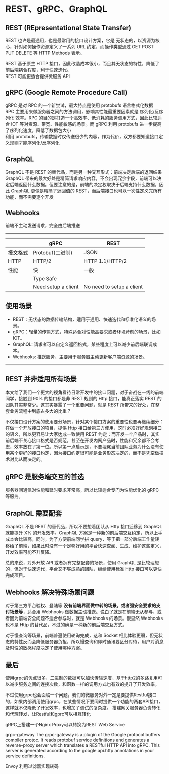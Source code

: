 # REST、gRPC、GraphQL

## REST (REpresentational State Transfer)
REST 也许是最通用，也是最常用的接口设计方案，它是 无状态的，以资源为核心，针对如何操作资源定义了一系列 URL 约定，而操作类型通过 GET POST PUT DELETE 等 HTTP Methods 表示。  

REST 基于原生 HTTP 接口，因此改造成本很小，而且其无状态的特性，降低了前后端耦合程度，利于快速迭代。  
REST 可能更适合提供微服务 API

## gRPC (Google Remote Procedure Call)
gRPC 是对 RPC 的一个新尝试，最大特点是使用 protobufs 语言格式化数据  
RPC 主要用来做服务器之间的方法调用，影响其性能最重要因素就是 序列化/反序列化 效率。RPC 的目的是打造一个高效率、低消耗的服务调用方式，因此比较适合 IOT 等对资源、带宽、性能敏感的场景。而 gRPC 利用 protobufs 进一步提高了序列化速度，降低了数据包大小  
利用 protobufs，传输数据时仅传送很少的内容，作为代价，双方都要知道接口定义规则才能序列化/反序列化  

## GraphQL
GraphQL 不是 REST 的替代品，而是另一种交互形式：前端决定后端的返回结果  
GraphQL 带来的最大好处是精简请求响应内容，不会出现冗余字段，前端可以决定后端返回什么数据。但要注意的是，前端的决定权取决于后端支持什么数据，因此 GraphQL 更像是精简了返回值的 REST，而后端接口也可以一次性定义完所有功能，而不需要逐个开发

## Webhooks
前端不主动发送请求，完全由后端推送 

-------
|  | gRPC | REST |
| --- | --- | --- |
| 报文格式 | Protobuf(二进制) | JSON |
| HTTP | HTTP/2 | HTTP 1.1/HTTP/2 |
| 性能 | 快 | 一般 |
|  | Type Safe | |
|  | Need setup a client | No need to setup a client |

使用场景
----------
- REST：无状态的数据传输结构，适用于通用、快速迭代和标准化语义的场景。
- gRPC：轻量的传输方式，特殊适合对性能高要求或者环境苛刻的场景，比如 IOT。
- GraphQL: 请求者可以自定义返回格式，某些程度上可以减少前后端联调成本。
- Webhooks: 推送服务，主要用于服务器主动更新客户端资源的场景。

-----------
## REST 并非适用所有场景

本文给了我们一个更大的视角看待日常开发中的接口问题，对于奋战在一线的前端同学，接触到 90% 的接口都是非 REST 规则的 Http 接口，能真正落实 REST 的团队其实非常少。这其实暴露了一个重要问题，就是 REST 所带来的好处，在整套业务流程中到底占多大的比重？

不仅接口设计方案的使用要分场景，针对某个接口方案的重要性也要再继续细分：在做一个开放接口的项目，提供 Http 接口给第三方使用，这时必须好好规划接口的语义，所以更容易让大家达成一致使用 REST 约定；而开发一个产品时，其实前后端不关心接口格式是否规范，甚至在开发内网产品时，性能和冗余都不会考虑，效率放在了第一位。所以第一点启示是，不要埋冤当前团队业务为什么没有使用某个更好的接口约定，因为接口约定很可能是业务形态决定的，而不是凭空做技术对比从而决定的。

## gRPC 是服务端交互的首选

服务器间通信对性能和延时要求非常高，所以比较适合专门为性能优化的 gRPC 等服务。

## GraphQL 需要配套

GraphQL 不是 REST 的替代品，所以不要想着团队从 Http 接口迁移到 GraphQL 就能提升 X% 的开发效率。GraphQL 方案是一种新的前后端交互约定，所以上手成本会比较高，同时，为了方便前端同学拼 query，等于把一部分后端工作量转移给了前端，如果此时没有一个足够好用的平台快速查阅、生成、维护这些定义，开发效率可能不升反降。

总的来说，对外开放 API 或者拥有完整配套的场景，使用 GraphQL 是比较理想的，但对于快速迭代，平台又不够成熟的团队，继续使用标准 Http 接口可以更快完成项目。

## Webhooks 解决特殊场景问题

对于第三方平台验权、登陆等 **没有前端界面做中转的场景，或者强安全要求的支付场景等**，适合用 Webhooks 做数据主动推送。说白了就是在前端无从参与，或者因为前端安全问题不适合参与时，就是 Webhooks 的场景。很显然 Webhooks 也不是 Http 的替代品，不过的确是一种新的前后端交互方式。

对于慢查询等场景，前端普遍使用轮询完成，这和 Socket 相比体验更弱，但无状态的特性反而会降低服务器负担，所以慢查询和即时通讯要区分对待，用户对消息及时性的敏感程度决定了使用哪种方案。

最后
----------
使用grpc的优点很多，二进制的数据可以加快传输速度，基于http2的多路复用可以减少服务之间的连接次数，和函数一样的调用方式也有效的提升了开发效率。

不过使用grpc也会面临一个问题，我们的微服务对外一定是要提供Restful接口的，如果内部调用使用grpc，在某些情况下要同时提供一个功能的两套API接口，这样就不仅降低了开发效率，也增加了调试的复杂度。
搭建网关服务器负责转化和代理转发，让Restful和gprc可以相互转化  

gRPC上搭建一个Nginx Proxy可以转换为REST Web Service

grpc-gateway  The grpc-gateway is a plugin of the Google protocol buffers compiler protoc. It reads protobuf service definitions and generates a reverse-proxy server which translates a RESTful HTTP API into gRPC. This server is generated according to the google.api.http annotations in your service definitions.

Envoy 利用过滤器实现转码